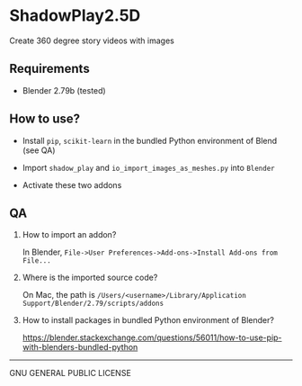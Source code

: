 ShadowPlay2.5D
========

Create 360 degree story videos with images

## Requirements ##

* Blender 2.79b (tested)

## How to use? ##

* Install `pip`, `scikit-learn` in the bundled Python environment of Blend (see QA)

* Import `shadow_play` and `io_import_images_as_meshes.py` into `Blender`

* Activate these two addons

## QA ##

1. How to import an addon?

    In Blender, `File->User Preferences->Add-ons->Install Add-ons from File...`

2. Where is the imported source code?
   
   On Mac, the path is `/Users/<username>/Library/Application Support/Blender/2.79/scripts/addons`

3. How to install packages in bundled Python environment of Blender?

   https://blender.stackexchange.com/questions/56011/how-to-use-pip-with-blenders-bundled-python

   

----------
GNU GENERAL PUBLIC LICENSE
